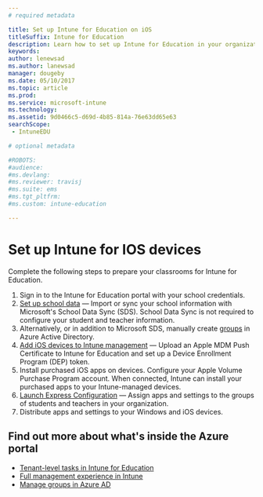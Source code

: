 ```yaml
---
# required metadata

title: Set up Intune for Education on iOS
titleSuffix: Intune for Education
description: Learn how to set up Intune for Education in your organization.
keywords:
author: lenewsad
ms.author: lanewsad
manager: dougeby
ms.date: 05/10/2017
ms.topic: article
ms.prod:
ms.service: microsoft-intune
ms.technology:
ms.assetid: 9d0466c5-d69d-4b85-814a-76e63dd65e63
searchScope:
 - IntuneEDU

# optional metadata

#ROBOTS:
#audience:
#ms.devlang:
#ms.reviewer: travisj
#ms.suite: ems
#ms.tgt_pltfrm:
#ms.custom: intune-education

---
```


# Set up Intune for IOS devices

Complete the following steps to prepare your classrooms for Intune for Education.

1. Sign in to the Intune for Education portal with your school credentials.
2. [Set up school data](what-is-school-data-sync.md) — Import or sync your school information with Microsoft's School Data Sync (SDS). School Data Sync is not required to configure your student and teacher information. 
3. Alternatively, or in addition to Microsoft SDS, manually create [groups](what-are-groups.md) in Azure Active Directory. 
4. [Add iOS devices to Intune management](how-do-i-add-devices.md) — Upload an Apple MDM Push Certificate to Intune for Education and set up a Device Enrollment Program (DEP) token.
5. Install purchased iOS apps on devices. Configure your Apple Volume Purchase Program account. When connected, Intune can install your purchased apps to your Intune-managed devices.
6. [Launch Express Configuration](what-is-express-configuration.md) — Assign apps and settings to the groups of students and teachers in your organization. 
7. Distribute apps and settings to your Windows and iOS devices. 

## Find out more about what's inside the Azure portal
- [Tenant-level tasks in Intune for Education](what-are-tenants.md)
- [Full management experience in Intune](https://docs.microsoft.com/intune/get-started/start-with-a-paid-subscription-to-microsoft-intune)
- [Manage groups in Azure AD](https://docs.microsoft.com/azure/active-directory/active-directory-groups-create-azure-portal)
